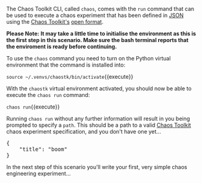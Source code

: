 The Chaos Toolkit CLI, called `chaos`, comes with the `run` command that can 
be used to execute a chaos experiment that has been defined in 
[JSON](https://www.json.org/) using the 
[Chaos Toolkit's](http://chaostoolkit.org/) 
[open format](http://chaostoolkit.org/overview/concepts/).

**Please Note:** **It may take a little time to initialise the environment as this 
is the first step in this scenario. Make sure the bash terminal reports that 
the enviroment is ready before continuing.**

To use the `chaos` 
command you need to turn on the Python virtual environment that the command 
is installed into:

`source ~/.venvs/chaostk/bin/activate`{{execute}}

With the `chaostk` virtual environment activated, you should now be able to 
execute the `chaos run` command:

`chaos run`{{execute}}

Running `chaos run` without any further information will result in you 
being prompted to specify a `path`. This should be a path to a valid 
[Chaos Toolkit](http://chaostoolkit.org/) chaos experiment specification, 
and you don't have one yet...

<pre class="file" data-filename="experiment.json" data-target="replace">
{
    "title": "boom"
}
</pre>

In the next step of this scenario you'll write your first, very simple chaos 
engineering experiment...


